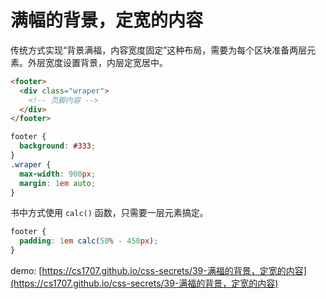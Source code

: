 # 满幅的背景，定宽的内容

传统方式实现“背景满福，内容宽度固定”这种布局，需要为每个区块准备两层元素。外层宽度设置背景，内层定宽居中。

``` html
<footer>
  <div class="wraper">
    <!-- 页脚内容 -->
  </div>
</footer>
```

``` css
footer {
  background: #333;
}
.wraper {
  max-width: 900px;
  margin: 1em auto;
}
```

书中方式使用 `calc()` 函数，只需要一层元素搞定。

``` css
footer {
  padding: 1em calc(50% - 450px);
}
```

demo: [https://cs1707.github.io/css-secrets/39-满福的背景，定宽的内容](https://cs1707.github.io/css-secrets/39-满福的背景，定宽的内容)
